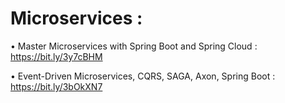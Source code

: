 # Microservices : 

•	Master Microservices with Spring Boot and Spring Cloud : https://bit.ly/3y7cBHM

•	Event-Driven Microservices, CQRS, SAGA, Axon, Spring Boot : https://bit.ly/3bOkXN7

